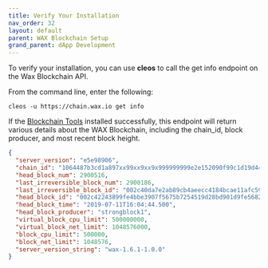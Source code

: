 ```yaml
---
title: Verify Your Installation
nav_order: 32
layout: default
parent: WAX Blockchain Setup
grand_parent: dApp Development
---
```


To verify your installation, you can use **cleos** to call the <span class="codeSample">get info</span> endpoint on the Wax Blockchain API. 

From the command line, enter the following:

```
cleos -u https://chain.wax.io get info
```

If the [Blockchain Tools](/wax-docs/dev-docs/blockchain_tools) installed successfully, this endpoint will return various details about the WAX Blockchain, including the <span class="codeSample">chain_id</span>, block producer, and most recent block height.


```json
{
  "server_version": "e5e98906",
  "chain_id": "1064487b3cd1a897xx99xx9xx9x999999999e2e152090f99c1d19d44e01aea5a4",
  "head_block_num": 2900516,
  "last_irreversible_block_num": 2900186,
  "last_irreversible_block_id": "002c40da7e2ab89cb4aeecc4184bcae11afc5988cbc1ca9854a6345e00dbb378",
  "head_block_id": "002c42243899fe4bbe3907f5675b7254519d28bd901d9fe5682be7ebc047d6b8",
  "head_block_time": "2019-07-11T16:04:44.500",
  "head_block_producer": "strongblock1",
  "virtual_block_cpu_limit": 500000000,
  "virtual_block_net_limit": 1048576000,
  "block_cpu_limit": 500000,
  "block_net_limit": 1048576,
  "server_version_string": "wax-1.6.1-1.0.0"
}
```




